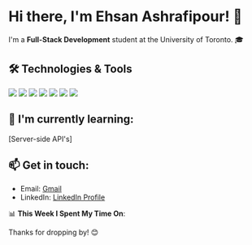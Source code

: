 # Hi there, I'm Ehsan Ashrafipour! 👋

I'm a **Full-Stack Development** student at the University of Toronto. 🎓

## 🛠️ Technologies & Tools
![](https://img.shields.io/badge/HTML5-%23E34F26?style=for-the-badge&logo=html5&logoColor=white)
![](https://img.shields.io/badge/CSS3-%231572B6?style=for-the-badge&logo=css3&logoColor=white)
![](https://img.shields.io/badge/JavaScript-%23F7DF1E?style=for-the-badge&logo=javascript&logoColor=black)
![](https://img.shields.io/badge/DOM-%23000000?style=for-the-badge&logo=html5&logoColor=white)
![](https://img.shields.io/badge/Bootstrap-%237952B3?style=for-the-badge&logo=bootstrap&logoColor=white)
![](https://img.shields.io/badge/jQuery-%230769AD?style=for-the-badge&logo=jquery&logoColor=white)
![](https://img.shields.io/badge/Python-%233776AB?style=for-the-badge&logo=python&logoColor=white)

## 🌱 I'm currently learning:
[Server-side API's]

## 📫 Get in touch:
- Email: [Gmail](mailto:ehsan.ashrafipour@gmail.com)
- LinkedIn: [LinkedIn Profile](https://www.linkedin.com/in/ehsan-ashrafipour-922056245/)

📊 **This Week I Spent My Time On**:

<!--START_SECTION:waka-->

<!--END_SECTION:waka-->

Thanks for dropping by! 😊
